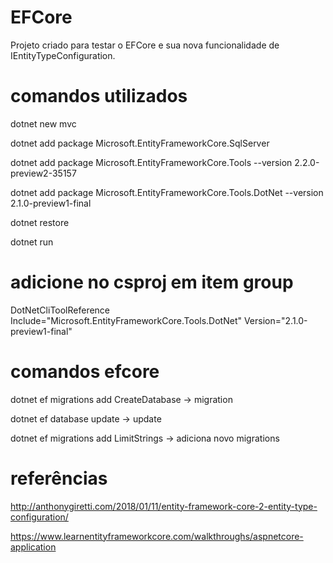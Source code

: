 
# EFCore

Projeto criado para testar o EFCore e sua nova funcionalidade de IEntityTypeConfiguration.

# comandos utilizados

dotnet new mvc  

dotnet add package Microsoft.EntityFrameworkCore.SqlServer

dotnet add package Microsoft.EntityFrameworkCore.Tools --version 2.2.0-preview2-35157

dotnet add package Microsoft.EntityFrameworkCore.Tools.DotNet --version 2.1.0-preview1-final

dotnet restore    

dotnet run


# adicione no csproj em item group

DotNetCliToolReference Include="Microsoft.EntityFrameworkCore.Tools.DotNet" Version="2.1.0-preview1-final"

# comandos efcore

dotnet ef  migrations add CreateDatabase -> migration

dotnet ef database update -> update

dotnet ef migrations add LimitStrings -> adiciona novo migrations

# referências

http://anthonygiretti.com/2018/01/11/entity-framework-core-2-entity-type-configuration/

https://www.learnentityframeworkcore.com/walkthroughs/aspnetcore-application

